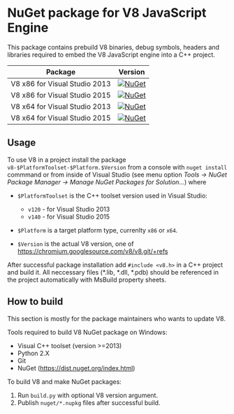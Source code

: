 # NuGet package for V8 JavaScript Engine

This package contains prebuild V8 binaries, debug symbols, headers and
libraries required to embed the V8 JavaScript engine into a C++ project.

| Package                     | Version
|-----------------------------|----------------------------------------------------------------------------------------------------------------------|
|V8 x86 for Visual Studio 2013|[![NuGet](https://img.shields.io/nuget/v/v8-v120-x86.svg?maxAge=2592000)](https://www.nuget.org/packages/v8-v120-x86/)|
|V8 x86 for Visual Studio 2015|[![NuGet](https://img.shields.io/nuget/v/v8-v140-x86.svg?maxAge=2592000)](https://www.nuget.org/packages/v8-v140-x86/)|
|V8 x64 for Visual Studio 2013|[![NuGet](https://img.shields.io/nuget/v/v8-v120-x64.svg?maxAge=2592000)](https://www.nuget.org/packages/v8-v120-x64/)|
|V8 x64 for Visual Studio 2015|[![NuGet](https://img.shields.io/nuget/v/v8-v140-x64.svg?maxAge=2592000)](https://www.nuget.org/packages/v8-v140-x64/)|


## Usage

To use V8 in a project install the package `v8-$PlatformToolset-$Platform.$Version`
from a console with `nuget install` commmand or from inside of Visual Studio
(see menu option *Tools -> NuGet Package Manager -> Manage NuGet Packages for Solution...*)
where

  * `$PlatformToolset` is the C++ toolset version used in Visual Studio:
    * `v120` - for Visual Studio 2013
    * `v140` - for Visual Studio 2015
  
  * `$Platform` is a target platform type, currenlty `x86` or `x64`.

  * `$Version` is the actual V8 version, one of https://chromium.googlesource.com/v8/v8.git/+refs


After successful package installation add `#include <v8.h>` in a C++ 
project and build it. All neccessary files (*.lib, *.dll, *.pdb) should be
referenced in the project automatically with MsBuild property sheets.

## How to build

This section is mostly for the package maintainers who wants to update V8.

Tools required to build V8 NuGet package on Windows:

  * Visual C++ toolset (version >=2013)
  * Python 2.X
  * Git
  * NuGet (https://dist.nuget.org/index.html)

To build V8 and make NuGet packages:

  1. Run `build.py` with optional V8 version argument.
  2. Publish `nuget/*.nupkg` files after successful build.
